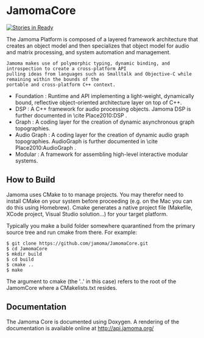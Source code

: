 JamomaCore
==========

[![Stories in Ready](https://badge.waffle.io/jamoma/jamomacore.png?label=ready&title=Ready)](http://waffle.io/jamoma/jamomacore)

The Jamoma Platform is composed of a layered framework architecture that creates an object model 
	and then specializes that object model for audio and matrix processing, and system automation and management.

	Jamoma makes use of polymorphic typing, dynamic binding, and introspection to create a cross-platform API 
	pulling ideas from languages such as Smalltalk and Objective-C while remaining within the bounds of the 
	portable and cross-platform C++ context.

* Foundation : Runtime and API implementing a light-weight, dynamically bound, reflective object-oriented architecture layer on top of C++.
* DSP : A C++ framework for audio processing objects. Jamoma DSP is further documented in \cite Place2010:DSP .
* Graph : A coding layer for the creation of dynamic asynchronous graph topographies.
* Audio Graph : A coding layer for the creation of dynamic audio graph topographies. AudioGraph is further documented in \cite Place2010:AudioGraph .
* Modular : A framework for assembling high-level interactive modular systems.


## How to Build

Jamoma uses CMake to to manage projects. You may therefor need to install CMake on your system before proceeding (e.g. on the Mac you can do this using Homebrew). Cmake generates a native project file (Makefile, XCode project, Visual Studio solution...) for your target platform.

Typically you make a build folder somewhere quarantined from the primary source tree and run cmake from there. For example:
```
$ git clone https://github.com/jamoma/JamomaCore.git
$ cd JamomaCore
$ mkdir build
$ cd build
$ cmake ..
$ make 
```
The argument to cmake (the '..' in this case) refers to the root of the JamomCore where a CMakelists.txt resides.


## Documentation

The Jamoma Core is documented using Doxygen. A rendering of the documentation is available online at http://api.jamoma.org/

